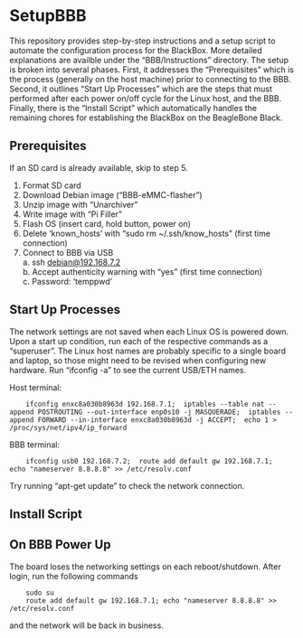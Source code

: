 
SetupBBB
========

This repository provides step-by-step instructions and a setup script to 
automate the configuration process for the BlackBox.  More detailed explanations 
are availble under the “BBB/Instructions” directory.  The setup is broken into 
several phases.  First, it addresses the “Prerequisites” which is the process 
(generally on the host machine) prior to connecting to the BBB.  Second, it 
outlines “Start Up Processes” which are the steps that must performed after 
each power on/off cycle for the Linux host, and the BBB.  Finally, there is 
the “Install Script” which automatically handles the remaining chores for 
establishing the BlackBox on the BeagleBone Black.    


Prerequisites
-------------
If an SD card is already available, skip to step 5.    
1.  Format SD card    
2.  Download Debian image (“BBB-eMMC-flasher”)    
3.  Unzip image with “Unarchiver”    
4.  Write image with “Pi Filler”    
5.  Flash OS (insert card, hold button, power on)    
6.  Delete ‘known_hosts’ with “sudo rm ~/.ssh/know_hosts” (first time connection)    
7.  Connect to BBB via USB    
    a. ssh debian@192.168.7.2    
    b. Accept authenticity warning with “yes” (first time connection)    
    c. Password: ‘temppwd’    


Start Up Processes
------------------
The network settings are not saved when each Linux OS is powered down.  Upon a 
start up condition, run each of the respective commands as a “superuser”.  The 
Linux host names are probably specific to a single board and laptop, so those 
might need to be revised when configuring new hardware.  Run “ifconfig -a” to 
see the current USB/ETH names.    

Host terminal:    

        ifconfig enxc8a030b8963d 192.168.7.1;  iptables --table nat --append POSTROUTING --out-interface enp0s10 -j MASQUERADE;  iptables --append FORWARD --in-interface enxc8a030b8963d -j ACCEPT;  echo 1 > /proc/sys/net/ipv4/ip_forward    
        
BBB terminal:    

        ifconfig usb0 192.168.7.2;  route add default gw 192.168.7.1;  echo "nameserver 8.8.8.8" >> /etc/resolv.conf    
        
Try running “apt-get update” to check the network connection.    


Install Script
--------------



On BBB Power Up
---------------
The board loses the networking settings on each reboot/shutdown.  After login, 
run the following commands    

        sudo su    
        route add default gw 192.168.7.1; echo "nameserver 8.8.8.8" >> /etc/resolv.conf    

and the network will be back in business.

